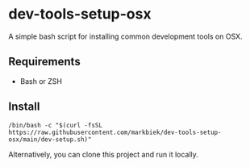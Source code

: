 # dev-tools-setup-osx

A simple bash script for installing common development tools on OSX.

## Requirements

- Bash or ZSH

## Install

```
/bin/bash -c "$(curl -fsSL https://raw.githubusercontent.com/markbiek/dev-tools-setup-osx/main/dev-setup.sh)"
```

Alternatively, you can clone this project and run it locally.
